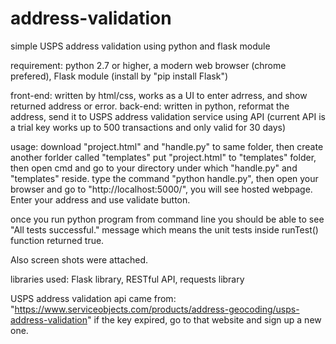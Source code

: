 # address-validation
simple USPS address validation using python and flask module

requirement: python 2.7 or higher, a modern web browser (chrome prefered), Flask module
 (install by "pip install Flask")

front-end: written by html/css, works as a UI to enter adrress, and show returned address or error.
back-end: written in python, reformat the address, send it to USPS address validation service
using API (current API is a trial key works up to 500 transactions and only valid for 30 days)


usage: download "project.html" and "handle.py" to same folder, then create another forlder called
"templates" put "project.html" to "templates" folder, then open cmd and go to your directory 
under which "handle.py" and "templates" reside. type the command "python handle.py", then open
your browser and go to "http://localhost:5000/", you will see hosted webpage. Enter your address 
and use validate button. 

once you run python program from command line you should be able to see "All tests successful." 
message which means the unit tests inside runTest() function returned true.  

Also screen shots were attached. 

libraries used:  Flask library, RESTful API, requests library

USPS address validation api came from: "https://www.serviceobjects.com/products/address-geocoding/usps-address-validation"   if the key expired, go to that website and sign up a new one.
